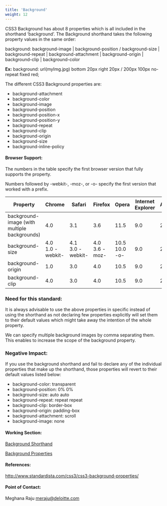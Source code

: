 ```yaml
---
title: 'Background'
weight: 12
---
```



<p>CSS3 Background has about 8 properties which is all included in the shorthand ‘background’.
The Background shorthand takes the following property values in the same order:</p>

<p> background: background-image | background-position / background-size | background-repeat | background-attachment | background-origin | background-clip | background-color</p>

<p><strong>Ex:</strong>  <span class="prop">background: url(myImg.jpg) bottom 20px right 20px / 200px 100px no-repeat fixed red;</span><p>

The different CSS3 Background properties are:

<ul>
  <li>background-attachment</li>
  <li>background-color</li>
  <li>background-image</li>
  <li>background-position</li>
  <li>background-position-x</li>
  <li>background-position-y</li>
  <li>background-repeat</li>
  <li>background-clip</li>
  <li>background-origin</li>
  <li>background-size</li>
  <li>background-inline-policy</li>
</ul>

<h4>Browser Support:</h4>
<p>The numbers in the table specify the first browser version that fully supports the property.</p>
<p>Numbers followed by -webkit-, -moz-, or -o- specify the first version that worked with a prefix.</p>
<table>
  <thead>
    <tr>
      <th>Property</th>
      <th>Chrome</th>
      <th>Safari</th>
      <th>Firefox</th>
      <th>Opera</th>
      <th>Internet Explorer</th>
      <th>Android</th>
      <th>iOS</th>
    </tr>
  </thead>
<tbody>
  <tr>
    <td>background-image (with multiple backgrounds)</td>
    <td>4.0</td>
    <td>3.1</td>
    <td>3.6</td>
    <td>11.5</td>
    <td>9.0</td>
    <td>2.2</td>
    <td>4</td>
  </tr>
  <tr>
    <td>background-size</td>
    <td>4.0<br/>1.0 -webkit-</td>
    <td>4.1<br/>3.0 -webkit-</td>
    <td>4.0<br/>3.6 -moz-</td>
    <td>10.5<br/>10.0 -o-</td>
    <td>9.0</td>
    <td>2.3</td>
    <td>4.0</td>
  </tr>
  <tr>
    <td>background-origin</td>
    <td>1.0</td>
    <td>3.0</td>
    <td>4.0</td>
    <td>10.5</td>
    <td>9.0</td>
    <td>2.2</td>
    <td>4</td>
  </tr>
  <tr>
    <td>background-clip</td>
    <td>4.0</td>
    <td>3.0</td>
    <td>4.0</td>
    <td>10.5</td>
    <td>9.0</td>
    <td>2.2</td>
    <td>4</td>
  </tr>
</tbody>
</table>

<h3>Need for this standard:</h3>

<p>It is always advisable to use the above properties in specific instead of using the shorthand as not declaring few properties explicitly will set them to their default values which might take away the intention of the whole property.</p>
<p>We can specify multiple background images by comma separating them. This enables to increase the scope of the background property.</p>

<h3>Negative Impact:</h3>
If you use the background shorthand and fail to declare any of the individual properties that make up the shorthand, those properties will revert to their default values listed below:

<ul>
<li>background-color: transparent</li>
<li>background-position: 0% 0%</li>
<li>background-size: auto auto</li>
<li>background-repeat: repeat repeat</li>
<li>background-clip: border-box</li>
<li>background-origin: padding-box</li>
<li>background-attachment: scroll</li>
<li>background-image: none</li>
</ul>


<h4>Working Section:</h4>

<a href="https://jsbin.com/johariyina/edit?html,output">Background Shorthand</a>

<a href= "https://jsbin.com/xaseyahade/edit?html,output">Background Properties</a>

<h4>References:</h4>

http://www.standardista.com/css3/css3-background-properties/


<h4>Point of Contact:</h4>

<p>Meghana Raju <a href="mailto:meraju@deloitte.com">meraju@deloitte.com</a></p>
